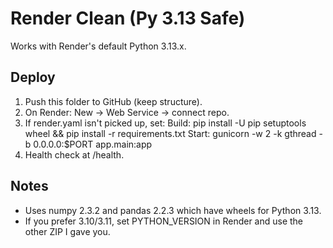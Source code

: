 # Render Clean (Py 3.13 Safe)
Works with Render's default Python 3.13.x.

## Deploy
1) Push this folder to GitHub (keep structure).
2) On Render: New → Web Service → connect repo.
3) If render.yaml isn't picked up, set:
   Build:  pip install -U pip setuptools wheel && pip install -r requirements.txt
   Start:  gunicorn -w 2 -k gthread -b 0.0.0.0:$PORT app.main:app
4) Health check at /health.

## Notes
- Uses numpy 2.3.2 and pandas 2.2.3 which have wheels for Python 3.13.
- If you prefer 3.10/3.11, set PYTHON_VERSION in Render and use the other ZIP I gave you.
